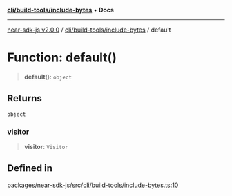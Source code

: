 [**cli/build-tools/include-bytes**](../README.md) • **Docs**

***

[near-sdk-js v2.0.0](../../../../packages.md) / [cli/build-tools/include-bytes](../README.md) / default

# Function: default()

> **default**(): `object`

## Returns

`object`

### visitor

> **visitor**: `Visitor`

## Defined in

[packages/near-sdk-js/src/cli/build-tools/include-bytes.ts:10](https://github.com/LimeChain/near-sdk-js/blob/7f4c32d152c77ff1750b2fd1709e062f4bbc3e1e/packages/near-sdk-js/src/cli/build-tools/include-bytes.ts#L10)
